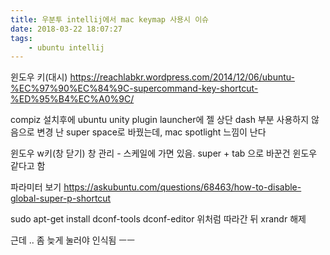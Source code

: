 ```yaml
---
title: 우분투 intellij에서 mac keymap 사용시 이슈
date: 2018-03-22 18:07:27
tags:
    - ubuntu intellij
---
```


윈도우 키(대시)
https://reachlabkr.wordpress.com/2014/12/06/ubuntu-%EC%97%90%EC%84%9C-supercommand-key-shortcut-%ED%95%B4%EC%A0%9C/

compiz 설치후에
ubuntu unity plugin
launcher에 젤 상단 dash 부분 사용하지 않음으로 변경
난 super space로 바꿨는데, mac spotlight 느낌이 난다  

윈도우 w키(창 닫기)
창 관리 - 스케일에 가면 있음. super + tab 으로 바꾼건 윈도우 같다고 함

파라미터 보기
https://askubuntu.com/questions/68463/how-to-disable-global-super-p-shortcut

sudo apt-get install dconf-tools
dconf-editor
위처럼 따라간 뒤 xrandr 해제

근데 .. 좀 늦게 눌러야 인식됨 ㅡㅡ